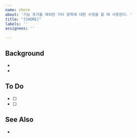 ```yaml
---
name: chore
about: '기능 추가를 제외한 기타 항목에 대한 수정을 할 때 사용한다. '
title: "[CHORE]"
labels: ''
assignees: ''

---
```


## Background
-
-

## To Do
- [ ] 
- [ ]

## See Also
-